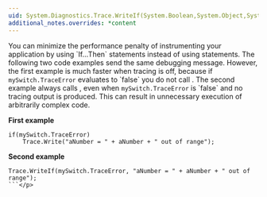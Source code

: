 ```yaml
---
uid: System.Diagnostics.Trace.WriteIf(System.Boolean,System.Object,System.String)
additional_notes.overrides: *content
---
```


<p>You can minimize the performance penalty of instrumenting your application by using `If...Then` statements instead of using <xref href="System.Diagnostics.Trace.WriteIf(System.Boolean,System.String)"></xref> statements. The following two code examples send the same debugging message. However, the first example is much faster when tracing is off, because if <code>mySwitch.TraceError</code> evaluates to `false` you do not call <xref href="System.Diagnostics.Trace.Write(System.String)"></xref>. The second example always calls <xref href="System.Diagnostics.Trace.WriteIf(System.Boolean,System.String)"></xref>, even when <code>mySwitch.TraceError</code> is `false` and no tracing output is produced. This can result in unnecessary execution of arbitrarily complex code.  
  
 **First example**  
  
```  
if(mySwitch.TraceError)   
    Trace.Write("aNumber = " + aNumber + " out of range");  
```  
  
 **Second example**  
  
```  
Trace.WriteIf(mySwitch.TraceError, "aNumber = " + aNumber + " out of range");  
```</p>



